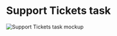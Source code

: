 # Support Tickets task

![Support Tickets task mockup](blob:https://vmtraining.atlassian.net/53d0a4fb-30d0-4891-98eb-b57f0d1608e6#media-blob-url=true&id=57916dcf-85f1-476c-9812-45e807cb243c&contextId=10010&collection=)

